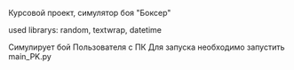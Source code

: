 Курсовой проект, симулятор боя "Боксер"

used librarys: random, textwrap, datetime

Симулирует бой Пользователя с ПК
Для запуска необходимо запустить main_PK.py

